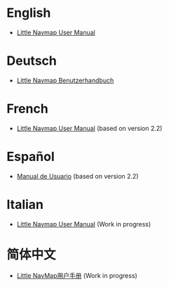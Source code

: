 # English

* [Little Navmap User Manual](en/README.md)

# Deutsch

* [Little Navmap Benutzerhandbuch](de/README.md)

# French

* [Little Navmap User Manual](fr/README.md) (based on version 2.2)

# Español

* [Manual de Usuario](es/README.md) (based on version 2.2)

# Italian

* [Little Navmap User Manual](it/README.md) \(Work in progress\)

# 简体中文

* [Little NavMap用户手册](cn/README.md) \(Work in progress\)
  
